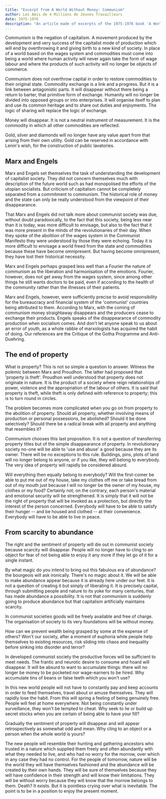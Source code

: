 ```yaml
---
title: "Excerpt from A World Without Money: Communism"
author: Les Amis de 4 Millions de Jeunes Travailleurs
date: 1975-1976
description: "An article made of excerpts of the 1975-1976 book 'A World Without Money' ('Un Monde Sans Argent: Le Communisme'). Translation and article by Socialist Party of Great Britain, published in their publication Socialist Standard in July 1979. Originally posted online, with the SPGB's introduction, at <http://oocities.org/~johngray/stanmond.htm>. Another translation of this section, with slightly different wording, is also available on red texts as part of the full 'A World Without Money.'"
...
```


Communism is the negation of capitalism. A movement produced by the
development and very success of the capitalist mode of production which
will end by overthrowing it and giving birth to a new kind of society.
In place of a world based on the wages system and commodities must come
into being a world where human activity will never again take the form
of wage labour and where the products of such activity will no longer be
objects of commerce.

Communism does not overthrow capital in order to restore commodities to
their original state. Commodity exchange is a link and a progress. But
it is a link between antagonistic parts. It will disappear without there
being a return to barter, that primitive form of exchange. Humanity will
no longer be divided into opposed groups or into enterprises. It will
organise itself to plan and use its common heritage and to share out
duties and enjoyments. The logic of sharing will replace the logic of
exchange.

Money will disappear. It is not a neutral instrument of measurement. It
is the commodity in which all other commodities are reflected.

Gold, silver and diamonds will no longer have any value apart from that
arising from their own utility. Gold can be reserved in accordance with
Lenin's wish, for the construction of public lavatories.

## Marx and Engels

Marx and Engels set themselves the task of understanding the development
of capitalist society. They did not concern themselves much with
description of the future world such as had monopolised the efforts of
the utopian socialists. But criticism of capitalism cannot be completely
separated from a commitment to communism. The historical role of money
and the state can only be really understood from the viewpoint of their
disappearance.

That Marx and Engels did not talk more about communist society was due,
without doubt paradoxically, to the fact that this society, being less
near than it is today, was more difficult to envisage, but also to the
fact that it was more present in the minds of the revolutionaries of
their day. When they spoke of the abolition of the wages system in the
Communist Manifesto they were understood by those they were echoing.
Today it is more difficult to envisage a world freed from the state and
commodities because these have become omnipresent. But having become
omnipresent, they have lost their historical necessity.

Marx and Engels perhaps grasped less well than a Fourier the nature of
communism as the liberation and harmonisation of the emotions. Fourier,
however, does not get away from the wages system, since among other
things he still wants doctors to be paid, even if according to the
health of the community rather than the illnesses of their patients.

Marx and Engels, however, were sufficiently precise to avoid
responsibility for the bureaucracy and financial system of the
'communist' countries being attributed to them. According to Marx, with
the coming of communism money straightaway disappears and the producers
cease to exchange their products. Engels speaks of the disappearance of
commodity production when socialism comes. And don't let anyone speak to
us about an error of youth, as a whole rabble of marxologists has
acquired the habit of doing. Our references are the Critique of the
Gotha Programme and Anti-Duehring.

## The end of property

What is property? This is not so simple a question to answer. Witness
the polemic between Marx and Proudhon. The latter had proposed that
'property is theft'. Proudhon well understood that property does not
originate in nature. It is the product of a society where reign
relationships of power, violence and the appropriation of the labour of
others. It is said that property is theft, while theft is only defined
with reference to property; this is to turn round in circles.

The problem becomes more complicated when you go on from property to the
abolition of property. Should all property, whether involving means of
production or personal possessions, be abolished? Should it be done
selectively? Should there be a radical break with all property and
anything that resembles it?

Communism chooses this last proposition. It is not a question of
transferring property titles but of the simple disappearance of
property. In revolutionary society no-one will be able to 'use and
abuse' a good because they are its owner. There will be no exceptions to
this rule. Buildings, pins, plots of land will no longer belong to
anyone, or if you like, they will belong to everybody. The very idea of
property will rapidly be considered absurd.

Will everything then equally belong to everybody? Will the first-comer
be able to put me out of my house, take my clothes off me or take bread
from out of my mouth just because I will no longer be the owner of my
house, my clothes or my food? Certainly not; on the contrary, each
person's material and emotional security will be strengthened. It is
simply that it will not be the right of property that will be invoked as
a protection, but directly the interest of the person concerned.
Everybody will have to be able to satisfy their hunger -- and be housed
and clothed -- at their convenience. Everybody will have to be able to
live in peace.

## From scarcity to abundance

The right and the sentiment of property will die out in communist
society because scarcity will disappear. People will no longer have to
cling to an object for fear of not being able to enjoy it any more if
they let go of it for a single instant.

By what magic do you intend to bring out this fabulous era of abundance?
the bourgeois will ask ironically. There's no magic about it. We will be
able to make abundance appear because it is already here under our feet.
It is not a question of creating it but simply of liberating it. It is
precisely capital, through submitting people and nature to its yoke for
many centuries, that has made abundance a possibility. It is not that
communism is suddenly going to produce abundance but that capitalism
artificially maintains scarcity.

In communist societies goods will be freely available and free of
charge. The organisation of society to its very foundations will be
without money.

How can we prevent wealth being grasped by some at the expense of
others? Won't our society, after a moment of euphoria while people help
themselves to existing resources, risk sliding into chaos and inequality
before sinking into disorder and terror?

In developed communist society the productive forces will be sufficient
to meet needs. The frantic and neurotic desire to consume and hoard will
disappear. It will be absurd to want to accumulate things: there will no
longer be money to be pocketed nor wage-earners to be hired. Why
accumulate tins of beans or false teeth which you won't use?

In this new world people will not have to constantly pay and keep
accounts in order to feed themselves, travel about or amuse themselves.
They will rapidly lose the habit. From this will spring a feeling of
being genuinely free. People will feel at home everywhere. Not being
constantly under surveillance, they won't be tempted to cheat. Why seek
to lie or build up secret stocks when you are certain of being able to
have your fill?

Gradually the sentiment of property will disappear and will appear
retrospectively as somewhat odd and mean. Why cling to an object or a
person when the whole world is yours?

The new people will resemble their hunting and gathering ancestors who
trusted in a nature which supplied them freely and often abundantly with
what they needed to live, and who had no worry for the morrow, over
which in any case they had no control. For the people of tomorrow,
nature will be the world they will have themselves fashioned and the
abundance will be created by their own hands. They will be sure of
themselves because they will have confidence in their strength and will
know their limitations. They will be without worry because they will
know that the morrow belongs to them. Death? It exists. But it is
pointless crying over what is inevitable. The point is to be in a
position to enjoy the present moment.
